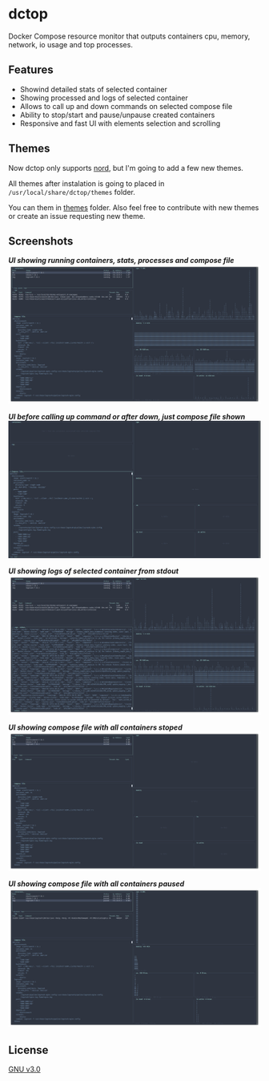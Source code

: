 
# dctop

Docker Compose resource monitor that outputs containers cpu, memory, network, io usage and top processes.


## Features

- Showind detailed stats of selected container
- Showing processed and logs of selected container 
- Allows to call up and down commands on selected compose file
- Ability to stop/start and pause/unpause created containers
- Responsive and fast UI with elements selection and scrolling


## Themes

Now dctop only supports [nord](https://www.nordtheme.com/), but I'm going to add a few new themes.

All themes after instalation is going to placed in `/usr/local/share/dctop/themes` folder.

You can them in [themes](https://github.com/caballero77/dctop/tree/main/themes) folder. Also feel free to contribute with new themes or create an issue requesting new theme.
## Screenshots

***UI showing running containers, stats, processes and compose file***
![alt text](https://github.com/caballero77/dctop/blob/main/images/normal.png)

***UI before calling up command or after down, just compose file shown***
![alt text](https://github.com/caballero77/dctop/blob/main/images/empty.png)

***UI showing logs of selected container from stdout***
![alt text](https://github.com/caballero77/dctop/blob/main/images/logs.png)

***UI showing compose file with all containers stoped***
![alt text](https://github.com/caballero77/dctop/blob/main/images/stoped.png)

***UI showing compose file with all containers paused***
![alt text](https://github.com/caballero77/dctop/blob/main/images/paused.png)


## License

[GNU v3.0](https://github.com/caballero77/dctop/blob/main/LICENSE)

